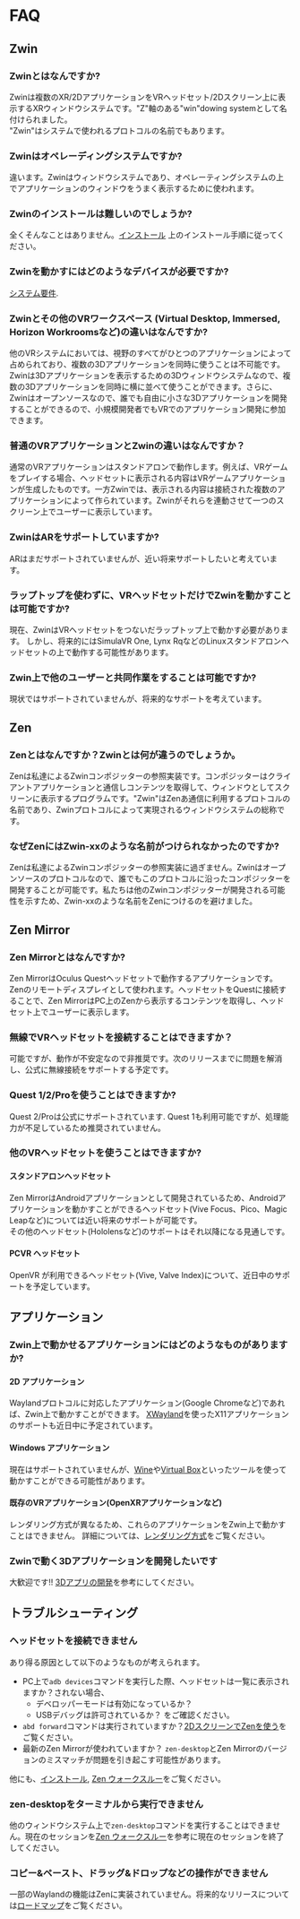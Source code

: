 # FAQ

## Zwin
### Zwinとはなんですか?
Zwinは複数のXR/2DアプリケーションをVRヘッドセット/2Dスクリーン上に表示するXRウィンドウシステムです。"Z"軸のある"win"dowing systemとして名付けられました。  
"Zwin"はシステムで使われるプロトコルの名前でもあります。

### Zwinはオペレーディングシステムですか?
違います。Zwinはウィンドウシステムであり、オペレーティングシステムの上でアプリケーションのウィンドウをうまく表示するために使われます。

### Zwinのインストールは難しいのでしょうか?
全くそんなことはありません。[インストール](/ja/getting_started/installation) 上のインストール手順に従ってください。

### Zwinを動かすにはどのようなデバイスが必要ですか?
[システム要件](/ja/getting_started/system_requirements).

### Zwinとその他のVRワークスペース (Virtual Desktop, Immersed, Horizon Workroomsなど)の違いはなんですか?
他のVRシステムにおいては、視野のすべてがひとつのアプリケーションによって占められており、複数の3Dアプリケーションを同時に使うことは不可能です。Zwinは3Dアプリケーションを表示するための3Dウィンドウシステムなので、複数の3Dアプリケーションを同時に横に並べて使うことができます。さらに、Zwinはオープンソースなので、誰でも自由に小さな3Dアプリケーションを開発することができるので、小規模開発者でもVRでのアプリケーション開発に参加できます。

### 普通のVRアプリケーションとZwinの違いはなんですか？
通常のVRアプリケーションはスタンドアロンで動作します。例えば、VRゲームをプレイする場合、ヘッドセットに表示される内容はVRゲームアプリケーションが生成したものです。一方Zwinでは、表示される内容は接続された複数のアプリケーションによって作られています。Zwinがそれらを連動させて一つのスクリーン上でユーザーに表示しています。

### ZwinはARをサポートしていますか?
ARはまだサポートされていませんが、近い将来サポートしたいと考えています。

### ラップトップを使わずに、VRヘッドセットだけでZwinを動かすことは可能ですか?
現在、ZwinはVRヘッドセットをつないだラップトップ上で動かす必要があります。
しかし、将来的にはSimulaVR One, Lynx RqなどのLinuxスタンドアロンヘッドセットの上で動作する可能性があります。

### Zwin上で他のユーザーと共同作業をすることは可能ですか?
現状ではサポートされていませんが、将来的なサポートを考えています。


## Zen
### Zenとはなんですか？Zwinとは何が違うのでしょうか。
Zenは私達によるZwinコンポジッターの参照実装です。コンポジッターはクライアントアプリケーションと通信しコンテンツを取得して、ウィンドウとしてスクリーンに表示するプログラムです。"Zwin"はZenあ通信に利用するプロトコルの名前であり、Zwinプロトコルによって実現されるウィンドウシステムの総称です。

### なぜZenにはZwin-xxのような名前がつけられなかったのですか?
Zenは私達によるZwinコンポジッターの参照実装に過ぎません。Zwinはオープンソースのプロトコルなので、誰でもこのプロトコルに沿ったコンポジッターを開発することが可能です。私たちは他のZwinコンポジッターが開発される可能性を示すため、Zwin-xxのような名前をZenにつけるのを避けました。

## Zen Mirror
### Zen Mirrorとはなんですか?
Zen MirrorはOculus Questヘッドセットで動作するアプリケーションです。Zenのリモートディスプレイとして使われます。ヘッドセットをQuestに接続することで、Zen MirrorはPC上のZenから表示するコンテンツを取得し、ヘッドセット上でユーザーに表示します。

### 無線でVRヘッドセットを接続することはできますか？
可能ですが、動作が不安定なので非推奨です。次のリリースまでに問題を解消し、公式に無線接続をサポートする予定です。

### Quest 1/2/Proを使うことはできますか?
Quest 2/Proは公式にサポートされています. Quest 1も利用可能ですが、処理能力が不足しているため推奨されていません。

### 他のVRヘッドセットを使うことはできますか?
#### スタンドアロンヘッドセット
Zen MirrorはAndroidアプリケーションとして開発されているため、Androidアプリケーションを動かすことができるヘッドセット(Vive Focus、Pico、Magic Leapなど)については近い将来のサポートが可能です。  
その他のヘッドセット(Hololensなど)のサポートはそれ以降になる見通しです。

#### PCVR ヘッドセット
OpenVR が利用できるヘッドセット(Vive, Valve Index)について、近日中のサポートを予定しています。


## アプリケーション
### Zwin上で動かせるアプリケーションにはどのようなものがありますか?

#### 2D アプリケーション
Waylandプロトコルに対応したアプリケーション(Google Chromeなど)であれば、Zwin上で動かすことができます。
[XWayland](https://wayland.freedesktop.org/xserver.html)を使ったX11アプリケーションのサポートも近日中に予定されています。

#### Windows アプリケーション
現在はサポートされていませんが、[Wine](https://gitlab.winehq.org/wine/wine)や[Virtual Box](https://www.virtualbox.org/)といったツールを使って動かすことができる可能性があります。

#### 既存のVRアプリケーション(OpenXRアプリケーションなど)
レンダリング方式が異なるため、これらのアプリケーションをZwin上で動かすことはできません。
詳細については、[レンダリング方式](/ja/what_is_it/rendering_scheme)をご覧ください。

### Zwinで動く3Dアプリケーションを開発したいです
大歓迎です!! [3Dアプリの開発](/ja/getting_started/3d_app_development)を参考にしてください。


## トラブルシューティング

### ヘッドセットを接続できません
あり得る原因として以下のようなものが考えられます。
- PC上で`adb devices`コマンドを実行した際、ヘッドセットは一覧に表示されますか？されない場合、
  - デベロッパーモードは有効になっているか？
  - USBデバッグは許可されているか？
  をご確認ください。
- `abd forward`コマンドは実行されていますか？[2DスクリーンでZenを使う](/ja/getting_started/zen_walkthrough#2dスクリーンでzenを使う)をご覧ください。
- 最新のZen Mirrorが使われていますか？ `zen-desktop`とZen Mirrorのバージョンのミスマッチが問題を引き起こす可能性があります。

他にも、[インストール](/ja/getting_started/installation), [Zen ウォークスルー](/ja/getting_started/zen_walkthrough)をご覧ください。

### zen-desktopをターミナルから実行できません
他のウィンドウシステム上で`zen-desktop`コマンドを実行することはできません。現在のセッションを[Zen ウォークスルー](/ja/getting_started/zen_walkthrough#2dスクリーンでzenを使う)を参考に現在のセッションを終了してください。

### コピー&ペースト、ドラッグ&ドロップなどの操作ができません
一部のWaylandの機能はZenに実装されていません。将来的なリリースについては[ロードマップ](/ja/roadmap)をご覧ください。
